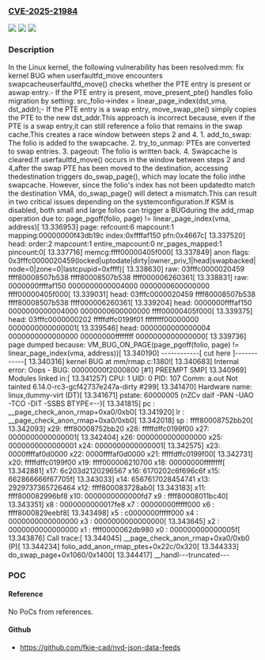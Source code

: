 ### [CVE-2025-21984](https://cve.mitre.org/cgi-bin/cvename.cgi?name=CVE-2025-21984)
![](https://img.shields.io/static/v1?label=Product&message=Linux&color=blue)
![](https://img.shields.io/static/v1?label=Version&message=adef440691bab824e39c1b17382322d195e1fab0%3C%204e9507246298fd6f1ca7bb42ef01a6e34fb93684%20&color=brighgreen)
![](https://img.shields.io/static/v1?label=Vulnerability&message=n%2Fa&color=brighgreen)

### Description

In the Linux kernel, the following vulnerability has been resolved:mm: fix kernel BUG when userfaultfd_move encounters swapcacheuserfaultfd_move() checks whether the PTE entry is present or aswap entry.- If the PTE entry is present, move_present_pte() handles folio  migration by setting:  src_folio->index = linear_page_index(dst_vma, dst_addr);- If the PTE entry is a swap entry, move_swap_pte() simply copies  the PTE to the new dst_addr.This approach is incorrect because, even if the PTE is a swap entry,it can still reference a folio that remains in the swap cache.This creates a race window between steps 2 and 4. 1. add_to_swap: The folio is added to the swapcache. 2. try_to_unmap: PTEs are converted to swap entries. 3. pageout: The folio is written back. 4. Swapcache is cleared.If userfaultfd_move() occurs in the window between steps 2 and 4,after the swap PTE has been moved to the destination, accessing thedestination triggers do_swap_page(), which may locate the folio inthe swapcache. However, since the folio's index has not been updatedto match the destination VMA, do_swap_page() will detect a mismatch.This can result in two critical issues depending on the systemconfiguration.If KSM is disabled, both small and large folios can trigger a BUGduring the add_rmap operation due to: page_pgoff(folio, page) != linear_page_index(vma, address)[   13.336953] page: refcount:6 mapcount:1 mapping:00000000f43db19c index:0xffffaf150 pfn:0x4667c[   13.337520] head: order:2 mapcount:1 entire_mapcount:0 nr_pages_mapped:1 pincount:0[   13.337716] memcg:ffff00000405f000[   13.337849] anon flags: 0x3fffc0000020459(locked|uptodate|dirty|owner_priv_1|head|swapbacked|node=0|zone=0|lastcpupid=0xffff)[   13.338630] raw: 03fffc0000020459 ffff80008507b538 ffff80008507b538 ffff000006260361[   13.338831] raw: 0000000ffffaf150 0000000000004000 0000000600000000 ffff00000405f000[   13.339031] head: 03fffc0000020459 ffff80008507b538 ffff80008507b538 ffff000006260361[   13.339204] head: 0000000ffffaf150 0000000000004000 0000000600000000 ffff00000405f000[   13.339375] head: 03fffc0000000202 fffffdffc0199f01 ffffffff00000000 0000000000000001[   13.339546] head: 0000000000000004 0000000000000000 00000000ffffffff 0000000000000000[   13.339736] page dumped because: VM_BUG_ON_PAGE(page_pgoff(folio, page) != linear_page_index(vma, address))[   13.340190] ------------[ cut here ]------------[   13.340316] kernel BUG at mm/rmap.c:1380![   13.340683] Internal error: Oops - BUG: 00000000f2000800 [#1] PREEMPT SMP[   13.340969] Modules linked in:[   13.341257] CPU: 1 UID: 0 PID: 107 Comm: a.out Not tainted 6.14.0-rc3-gcf42737e247a-dirty #299[   13.341470] Hardware name: linux,dummy-virt (DT)[   13.341671] pstate: 60000005 (nZCv daif -PAN -UAO -TCO -DIT -SSBS BTYPE=--)[   13.341815] pc : __page_check_anon_rmap+0xa0/0xb0[   13.341920] lr : __page_check_anon_rmap+0xa0/0xb0[   13.342018] sp : ffff80008752bb20[   13.342093] x29: ffff80008752bb20 x28: fffffdffc0199f00 x27: 0000000000000001[   13.342404] x26: 0000000000000000 x25: 0000000000000001 x24: 0000000000000001[   13.342575] x23: 0000ffffaf0d0000 x22: 0000ffffaf0d0000 x21: fffffdffc0199f00[   13.342731] x20: fffffdffc0199f00 x19: ffff000006210700 x18: 00000000ffffffff[   13.342881] x17: 6c203d2120296567 x16: 6170202c6f696c6f x15: 662866666f67705f[   13.343033] x14: 6567617028454741 x13: 2929737365726464 x12: ffff800083728ab0[   13.343183] x11: ffff800082996bf8 x10: 0000000000000fd7 x9 : ffff80008011bc40[   13.343351] x8 : 0000000000017fe8 x7 : 00000000fffff000 x6 : ffff8000829eebf8[   13.343498] x5 : c0000000fffff000 x4 : 0000000000000000 x3 : 0000000000000000[   13.343645] x2 : 0000000000000000 x1 : ffff0000062db980 x0 : 000000000000005f[   13.343876] Call trace:[   13.344045]  __page_check_anon_rmap+0xa0/0xb0 (P)[   13.344234]  folio_add_anon_rmap_ptes+0x22c/0x320[   13.344333]  do_swap_page+0x1060/0x1400[   13.344417]  __handl---truncated---

### POC

#### Reference
No PoCs from references.

#### Github
- https://github.com/fkie-cad/nvd-json-data-feeds

